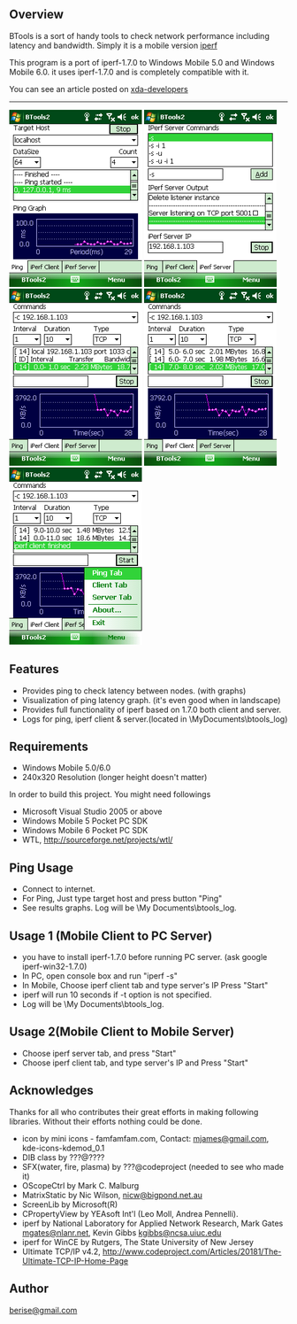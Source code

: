 Overview
--------
BTools is a sort of handy tools to check network performance including latency and bandwidth.
Simply it is a mobile version [iperf](https://iperf.fr)

This program is a port of iperf-1.7.0 to Windows Mobile 5.0 and Windows Mobile 6.0.
it uses iperf-1.7.0 and is completely compatible with it. 

You can see an article posted on [xda-developers](http://forum.xda-developers.com/showthread.php?t=499647)

- - - 

![bt01](https://github.com/berise/BTools2/blob/master/misc/bt_001.png)
![bt02](https://github.com/berise/BTools2/blob/master/misc/bt_002.png)
![bt03](https://github.com/berise/BTools2/blob/master/misc/bt_003.png)
![bt04](https://github.com/berise/BTools2/blob/master/misc/bt_004.png)
![bt05](https://github.com/berise/BTools2/blob/master/misc/bt_005.png)

Features
--------
 - Provides ping to check latency between nodes. (with graphs) 
 - Visualization of ping latency graph. (it's even good when in landscape)
 - Provides full functionality of iperf based on 1.7.0 both client and server.
 - Logs for ping, iperf client & server.(located in \MyDocuments\btools_log)


Requirements
------------
- Windows Mobile 5.0/6.0
- 240x320 Resolution (longer height doesn't matter)

In order to build this project. You might need followings
 - Microsoft Visual Studio 2005 or above
 - Windows Mobile 5 Pocket PC SDK
 - Windows Mobile 6 Pocket PC SDK
 - WTL, http://sourceforge.net/projects/wtl/


Ping Usage
----------
- Connect to internet.
- For Ping, Just type target host and press button "Ping"
- See results graphs. Log will be \My Documents\btools_log.


Usage 1 (Mobile Client to PC Server)
-----------------------------------------
- you have to install iperf-1.7.0 before running PC server. (ask google iperf-win32-1.7.0)
- In PC, open console box and run "iperf -s"
- In Mobile, Choose iperf client tab and type server's IP Press "Start"
- iperf will run 10 seconds if -t option is not specified.
- Log will be \My Documents\btools_log.

Usage 2(Mobile Client to Mobile Server)
---------------------------------------------
- Choose iperf server tab, and press "Start"
- Choose iperf client tab, and type server's IP and Press "Start"

Acknowledges
------------
Thanks for all who contributes their great efforts in making following libraries. 
Without their efforts nothing could be done.

 - icon by mini icons - famfamfam.com,  Contact: mjames@gmail.com, kde-icons-kdemod_0.1
 - DIB class by ???@????
 - SFX(water, fire, plasma) by ???@codeproject (needed to see who made it)
 - OScopeCtrl by Mark C. Malburg
 - MatrixStatic by Nic Wilson, nicw@bigpond.net.au
 - ScreenLib by Microsoft(R)
 - CPropertyView by YEAsoft Int'l (Leo Moll, Andrea Pennelli).
 - iperf by National Laboratory for Applied Network Research, 
          Mark Gates <mgates@nlanr.net>,  Kevin Gibbs <kgibbs@ncsa.uiuc.edu> 
 - iperf for WinCE by Rutgers, The State University of New Jersey
 - Ultimate TCP/IP v4.2, http://www.codeproject.com/Articles/20181/The-Ultimate-TCP-IP-Home-Page

Author
------
berise@gmail.com
